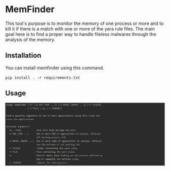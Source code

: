 # MemFinder

This tool's purpose is to monitor the memory of one process or more and to kill it if there is a match with one or more of the yara rule files.
The main goal here is to find a proper way to handle fileless malwares through the analysis of the memory.

## Installation

You can install memfinder using this command.
```
pip install . -r requirements.txt
```

## Usage

![usage](img/usage.png)
 
